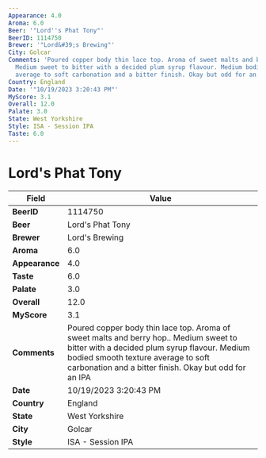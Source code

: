 ```yaml
---
Appearance: 4.0
Aroma: 6.0
Beer: '"Lord''s Phat Tony"'
BeerID: 1114750
Brewer: '"Lord&#39;s Brewing"'
City: Golcar
Comments: 'Poured copper body thin lace top. Aroma of sweet malts and berry hop..
  Medium sweet to bitter with a decided plum syrup flavour. Medium bodied smooth texture
  average to soft carbonation and a bitter finish. Okay but odd for an IPA '
Country: England
Date: '"10/19/2023 3:20:43 PM"'
MyScore: 3.1
Overall: 12.0
Palate: 3.0
State: West Yorkshire
Style: ISA - Session IPA
Taste: 6.0
---
```


# Lord's Phat Tony

| Field         | Value |
|---------------|-------|
| **BeerID** | 1114750 |
| **Beer** | Lord's Phat Tony |
| **Brewer** | Lord&#39;s Brewing |
| **Aroma** | 6.0 |
| **Appearance** | 4.0 |
| **Taste** | 6.0 |
| **Palate** | 3.0 |
| **Overall** | 12.0 |
| **MyScore** | 3.1 |
| **Comments** | Poured copper body thin lace top. Aroma of sweet malts and berry hop.. Medium sweet to bitter with a decided plum syrup flavour. Medium bodied smooth texture average to soft carbonation and a bitter finish. Okay but odd for an IPA  |
| **Date** | 10/19/2023 3:20:43 PM |
| **Country** | England |
| **State** | West Yorkshire |
| **City** | Golcar |
| **Style** | ISA - Session IPA |
